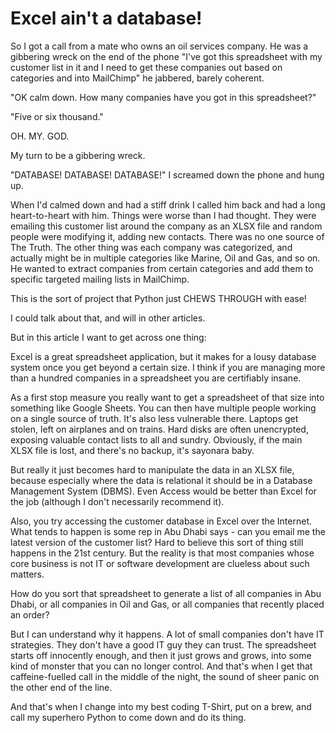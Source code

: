 # Excel ain't a database!

So I got a call from a mate who owns an oil services company. He was a
gibbering wreck on the end of the phone "I've got this spreadsheet
with my customer list in it and I need to get these companies out
based on categories and into MailChimp" he jabbered, barely coherent.

"OK calm down. How many companies have you got in this spreadsheet?" 

"Five or six thousand."

OH. MY. GOD.

My turn to be a gibbering wreck.

"DATABASE! DATABASE! DATABASE!" I screamed down the phone and hung up.

When I'd calmed down and had a stiff drink I called him back and had a
long heart-to-heart with him. Things were worse than I had
thought. They were emailing this customer list around the company as
an XLSX file and random people were modifying it, adding new
contacts. There was no one source of The Truth. The other thing was
each company was categorized, and actually might be in multiple
categories like Marine, Oil and Gas, and so on. He wanted to extract
companies from certain categories and add them to specific targeted
mailing lists in MailChimp.

This is the sort of project that Python just CHEWS THROUGH with ease!

I could talk about that, and will in other articles. 

But in this article I want to get across one thing:

Excel is a great spreadsheet application, but it makes for a lousy
database system once you get beyond a certain size. I think if you are
managing more than a hundred companies in a spreadsheet you are
certifiably insane.

As a first stop measure you really want to get a spreadsheet of that
size into something like Google Sheets. You can then have multiple
people working on a single source of truth. It's also less vulnerable
there. Laptops get stolen, left on airplanes and on trains. Hard disks
are often unencrypted, exposing valuable contact lists to all and
sundry. Obviously, if the main XLSX file is lost, and there's no
backup, it's sayonara baby.

But really it just becomes hard to manipulate the data in an XLSX
file, because especially where the data is relational it should be in
a Database Management System (DBMS). Even Access would be better than
Excel for the job (although I don't necessarily recommend it).

Also, you try accessing the customer database in Excel over the
Internet. What tends to happen is some rep in Abu Dhabi says - can you
email me the latest version of the customer list? Hard to believe this
sort of thing still happens in the 21st century. But the reality is
that most companies whose core business is not IT or software
development are clueless about such matters.

How do you sort that spreadsheet to generate a list of all companies
in Abu Dhabi, or all companies in Oil and Gas, or all companies that
recently placed an order?

But I can understand why it happens. A lot of small companies don't
have IT strategies. They don't have a good IT guy they can trust. The
spreadsheet starts off innocently enough, and then it just grows and
grows, into some kind of monster that you can no longer control. And
that's when I get that caffeine-fuelled call in the middle of the
night, the sound of sheer panic on the other end of the line.

And that's when I change into my best coding T-Shirt, put on a brew,
and call my superhero Python to come down and do its thing.

